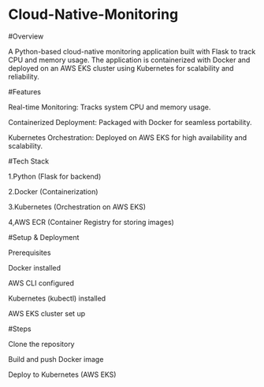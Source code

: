 # Cloud-Native-Monitoring

#Overview

A Python-based cloud-native monitoring application built with Flask to track CPU and memory usage. The application is containerized with Docker and deployed on an AWS EKS cluster using Kubernetes for scalability and reliability.

#Features

Real-time Monitoring: Tracks system CPU and memory usage.

Containerized Deployment: Packaged with Docker for seamless portability.

Kubernetes Orchestration: Deployed on AWS EKS for high availability and scalability.

#Tech Stack

1.Python (Flask for backend)

2.Docker (Containerization)

3.Kubernetes (Orchestration on AWS EKS)

4,AWS ECR (Container Registry for storing images)

#Setup & Deployment

Prerequisites

Docker installed

AWS CLI configured

Kubernetes (kubectl) installed

AWS EKS cluster set up

#Steps

Clone the repository

Build and push Docker image

Deploy to Kubernetes (AWS EKS)


